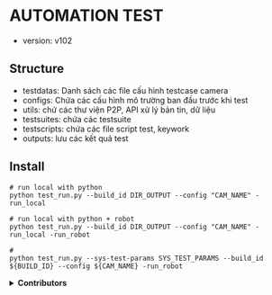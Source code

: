 # AUTOMATION TEST
* version: v102
## Structure
* testdatas: Danh sách các file cấu hình testcase camera
* configs: Chứa các cấu hình mô trường ban đầu trước khi test
* utils: chứ các thư viện P2P, API xử lý bản tin, dữ liệu
* testsuites: chứa các testsuite
* testscripts: chứa các file script test, keywork
* outputs: lưu các kết quả test
## Install
```
# run local with python
python test_run.py --build_id DIR_OUTPUT --config "CAM_NAME" -run_local

# run local with python + robot
python test_run.py --build_id DIR_OUTPUT --config "CAM_NAME" -run_local -run_robot

# 
python test_run.py --sys-test-params SYS_TEST_PARAMS --build_id ${BUILD_ID} --config ${CAM_NAME} -run_robot
```

<details><summary> <b>Contributors</b> </summary>

* *TruongBV*
* *EnMT*

</details>